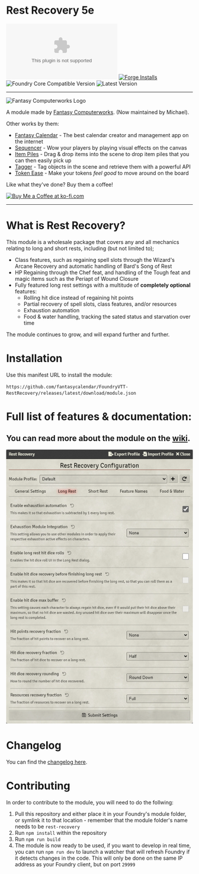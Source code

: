 # Rest Recovery 5e

![Latest Release Download Count](https://img.shields.io/github/downloads/fantasycalendar/FoundryVTT-RestRecovery/latest/module.zip?color=2b82fc&label=DOWNLOADS&style=for-the-badge) [![Forge Installs](https://img.shields.io/badge/dynamic/json?label=Forge%20Installs&query=package.installs&suffix=%25&url=https%3A%2F%2Fforge-vtt.com%2Fapi%2Fbazaar%2Fpackage%2Frest-recovery&colorB=006400&style=for-the-badge)](https://forge-vtt.com/bazaar#package=rest-recovery) ![Foundry Core Compatible Version](https://img.shields.io/badge/dynamic/json.svg?url=https%3A%2F%2Fgithub.com%2Ffantasycalendar%2FFoundryVTT-RestRecovery%2Freleases%2Flatest%2Fdownload%2Fmodule.json&label=Foundry%20Version&query=$.compatibility.verified&colorB=orange&style=for-the-badge) ![Latest Version](https://img.shields.io/badge/dynamic/json.svg?url=https%3A%2F%2Fgithub.com%2Ffantasycalendar%2FFoundryVTT-RestRecovery%2Freleases%2Flatest%2Fdownload%2Fmodule.json&label=Latest%20Release&prefix=v&query=$.version&colorB=red&style=for-the-badge)

---

<img src="https://app.fantasy-calendar.com/resources/computerworks-logo-full.png" alt="Fantasy Computerworks Logo" style="width:250px;"/>

A module made by [Fantasy Computerworks](http://fantasycomputer.works/). (Now maintained by Michael).

Other works by them:

- [Fantasy Calendar](https://app.fantasy-calendar.com) - The best calendar creator and management app on the internet
- [Sequencer](https://foundryvtt.com/packages/sequencer) - Wow your players by playing visual effects on the canvas
- [Item Piles](https://foundryvtt.com/packages/item-piles) - Drag & drop items into the scene to drop item piles that you can then easily pick up
- [Tagger](https://foundryvtt.com/packages/tagger) - Tag objects in the scene and retrieve them with a powerful API
- [Token Ease](https://foundryvtt.com/packages/token-ease) - Make your tokens _feel good_ to move around on the board

Like what they've done? Buy them a coffee!

<a href='https://ko-fi.com/H2H2LCCQ' target='_blank'><img height='36' style='border:0px;height:36px;' src='https://cdn.ko-fi.com/cdn/kofi1.png?v=3' border='0' alt='Buy Me a Coffee at ko-fi.com' /></a>

---

# What is Rest Recovery?

This module is a wholesale package that covers any and all mechanics relating to long and short rests, including (but not limited to);

* Class features, such as regaining spell slots through the Wizard's Arcane Recovery and automatic handling of Bard's Song of Rest
* HP Regaining through the Chef feat, and handling of the Tough feat and magic items such as the Periapt of Wound Closure
* Fully featured long rest settings with a multitude of **completely optional** features:
  * Rolling hit dice instead of regaining hit points
  * Partial recovery of spell slots, class features, and/or resources
  * Exhaustion automation
  * Food & water handling, tracking the sated status and starvation over time

The module continues to grow, and will expand further and further.

# Installation
Use this manifest URL to install the module:

`https://github.com/fantasycalendar/FoundryVTT-RestRecovery/releases/latest/download/module.json`

# Full list of features & documentation:

## You can read more about the module on the [wiki](https://github.com/fantasycalendar/FoundryVTT-RestRecovery/wiki).

![Image of the Rest Recovery 5e long rest settings](docs/rest-rules.png)


# Changelog

You can find the [changelog here](changelog.md).


# Contributing

In order to contribute to the module, you will need to do the follwing:

1. Pull this repository and either place it in your Foundry's module folder, or symlink it to that location - remember that the module folder's name needs to be `rest-recovery`
2. Run `npm install` within the repository
3. Run `npm run build`
4. The module is now ready to be used, if you want to develop in real time, you can run `npm run dev` to launch a watcher that will refresh Foundry if it detects changes in the code. This will only be done on the same IP address as your Foundry client, but on port `29999`
